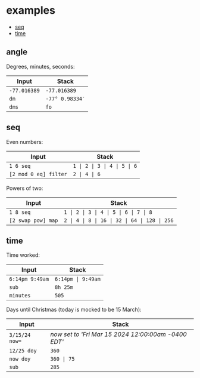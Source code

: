 # examples

<ul>
<li><a href='#seq'>seq</a></li>
<li><a href='#time'>time</a></li>
</ul>

## angle

Degrees, minutes, seconds:

<!-- test: dms -->

| Input                 | Stack
|-----------------------|-------------
| `-77.016389`          | `-77.016389`
| `dm`                  | `-77° 0.98334′`   
| `dms`                 | `fo`

## seq 

Even numbers:

<!-- test: even-numbers -->

| Input                 | Stack
|-----------------------|-------------
| `1 6 seq`             | `1 \| 2 \| 3 \| 4 \| 5 \| 6`
| `[2 mod 0 eq] filter` | `2 \| 4 \| 6`

Powers of two:

<!-- test: powers-of-two -->

| Input                 | Stack
|-----------------------|-------------
| `1 8 seq`             | `1 \| 2 \| 3 \| 4 \| 5 \| 6 \| 7 \| 8`
| `[2 swap pow] map`    | `2 \| 4 \| 8 \| 16 \| 32 \| 64 \| 128 \| 256`

## time 

Time worked:

<!-- test: time-worked -->

| Input           | Stack
|-----------------|-------------
| `6:14pm 9:49am` | `6:14pm \| 9:49am`
| `sub`           | `8h 25m`
| `minutes`       | `505` 

Days until Christmas (today is mocked to be 15 March):

<!-- test: days-until-christmas -->

| Input          | Stack
|----------------|-------------
| `3/15/24 now=` | *now set to 'Fri Mar 15 2024 12:00:00am -0400 EDT'* 
| `12/25 doy`    | `360`
| `now doy`      | `360 \| 75`
| `sub`          | `285`

